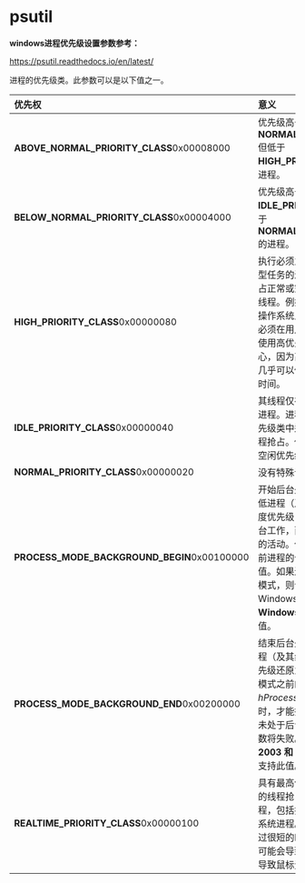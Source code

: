 # psutil



**windows进程优先级设置参数参考：**

https://psutil.readthedocs.io/en/latest/

进程的优先级类。此参数可以是以下值之一。

| 优先权                                      | 意义                                                         |
| :------------------------------------------ | :----------------------------------------------------------- |
| **ABOVE_NORMAL_PRIORITY_CLASS**0x00008000   | 优先级高于**NORMAL_PRIORITY_CLASS**但低于**HIGH_PRIORITY_CLASS**的进程。 |
| **BELOW_NORMAL_PRIORITY_CLASS**0x00004000   | 优先级高于**IDLE_PRIORITY_CLASS**但低于**NORMAL_PRIORITY_CLASS**的进程。 |
| **HIGH_PRIORITY_CLASS**0x00000080           | 执行必须立即执行的时间关键型任务的进程。进程的线程抢占正常或空闲优先级类进程的线程。例如，任务列表，无论操作系统上的负载如何，它都必须在用户调用时快速响应。使用高优先级类时要格外小心，因为高优先级类应用程序几乎可以使用所有可用的 CPU 时间。 |
| **IDLE_PRIORITY_CLASS**0x00000040           | 其线程仅在系统空闲时运行的进程。进程的线程被在较高优先级类中运行的任何进程的线程抢占。例如屏幕保护程序。空闲优先级类由子进程继承。 |
| **NORMAL_PRIORITY_CLASS**0x00000020         | 没有特殊调度需求的流程。                                     |
| **PROCESS_MODE_BACKGROUND_BEGIN**0x00100000 | 开始后台处理模式。系统会降低进程（及其线程）的资源调度优先级，以便它可以执行后台工作，而不会显著影响前台的活动。仅当 *hProcess* 是当前进程的句柄时，才能指定此值。如果进程已处于后台处理模式，则该函数将失败。Windows **Server 2003 和 Windows XP：** 不支持此值。 |
| **PROCESS_MODE_BACKGROUND_END**0x00200000   | 结束后台处理模式。系统将进程（及其线程）的资源调度优先级还原为进程进入后台处理模式之前的状态。仅当 *hProcess* 是当前进程的句柄时，才能指定此值。如果进程未处于后台处理模式，则该函数将失败。Windows **Server 2003 和 Windows XP：** 不支持此值。 |
| **REALTIME_PRIORITY_CLASS**0x00000100       | 具有最高优先级的进程。进程的线程抢占所有其他进程的线程，包括执行重要任务的操作系统进程。例如，执行时间超过很短的时间间隔的实时进程可能会导致磁盘缓存不刷新或导致鼠标无响应。 |